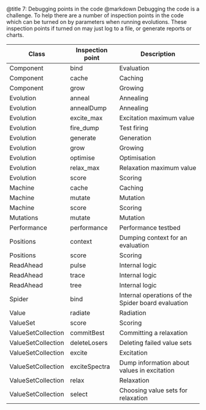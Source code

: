 @title		7: Debugging points in the code
@markdown
Debugging the code is a challenge. To help there are a number of inspection points
in the code which can be turned on by parameters when running evolutions.
These inspection points if turned on may just log to a file, or generate
reports or charts.

Class|Inspection point|Description
-|-|-
Component|bind|Evaluation
Component|cache|Caching
Component|grow|Growing
Evolution|anneal|Annealing
Evolution|annealDump|Annealing
Evolution|excite_max|Excitation maximum value
Evolution|fire_dump|Test firing
Evolution|generate|Generation
Evolution|grow|Growing
Evolution|optimise|Optimisation
Evolution|relax_max|Relaxation maximum value
Evolution|score|Scoring
Machine|cache|Caching
Machine|mutate|Mutation
Machine|score|Scoring
Mutations|mutate|Mutation
Performance|performance|Performance testbed
Positions|context|Dumping context for an evaluation
Positions|score|Scoring
ReadAhead|pulse|Internal logic
ReadAhead|trace|Internal logic
ReadAhead|tree|Internal logic
Spider|bind|Internal operations of the Spider board evaluation
Value|radiate|Radiation
ValueSet|score|Scoring
ValueSetCollection|commitBest|Committing a relaxation
ValueSetCollection|deleteLosers|Deleting failed value sets
ValueSetCollection|excite|Excitation
ValueSetCollection|exciteSpectra|Dump information about values in excitation
ValueSetCollection|relax|Relaxation
ValueSetCollection|select|Choosing value sets for relaxation
